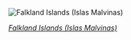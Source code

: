 
![Falkland Islands (Islas Malvinas)](https://www.gstatic.com/prettyearth/assets/full/1152.jpg)

*[Falkland Islands (Islas Malvinas)](https://www.google.com/maps/@-51.887054,-60.143291,17z/data=!3m1!1e3)*
